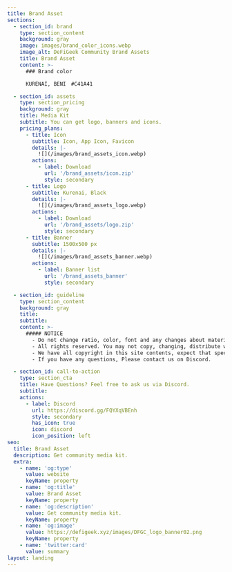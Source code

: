 ```yaml
---
title: Brand Asset
sections:
  - section_id: brand
    type: section_content
    background: gray
    image: images/brand_color_icons.webp
    image_alt: DeFiGeek Community Brand Assets
    title: Brand Asset
    content: >-
      ### Brand color

      KURENAI, BENI　#C41A41

  - section_id: assets
    type: section_pricing
    background: gray
    title: Media Kit
    subtitle: You can get logo, banners and icons.
    pricing_plans:
      - title: Icon
        subtitle: Icon, App Icon, Favicon
        details: |-
          ![](/images/brand_assets_icon.webp)
        actions:
          - label: Download
            url: '/brand_assets/icon.zip'
            style: secondary
      - title: Logo
        subtitle: Kurenai, Black
        details: |-
          ![](/images/brand_assets_logo.webp)
        actions:
          - label: Download
            url: '/brand_assets/logo.zip'
            style: secondary
      - title: Banner
        subtitle: 1500x500 px
        details: |-
          ![](/images/brand_assets_banner.webp)
        actions:
          - label: Banner list
            url: '/brand_assets_banner'
            style: secondary

  - section_id: guideline
    type: section_content
    background: gray
    title: 
    subtitle: 
    content: >-
      ##### NOTICE
        - Do not change ratio, color, font and any changes about materials.
        - All rights reserved. You may not copy, changing, distribute without permission.
        - We have all copyright in this site contents, expect that special notice.
        - If you have any questions, Please contact us on Discord.

  - section_id: call-to-action
    type: section_cta
    title: Have Questions? Feel free to ask us via Discord.
    subtitle: 
    actions:
      - label: Discord
        url: https://discord.gg/FQYXqVBEnh
        style: secondary
        has_icon: true
        icon: discord
        icon_position: left
seo:
  title: Brand Asset
  description: Get community media kit.
  extra:
    - name: 'og:type'
      value: website
      keyName: property
    - name: 'og:title'
      value: Brand Asset
      keyName: property
    - name: 'og:description'
      value: Get community media kit.
      keyName: property
    - name: 'og:image'
      value: https://defigeek.xyz/images/DFGC_logo_banner02.png
      keyName: property
    - name: 'twitter:card'
      value: summary
layout: landing
---
```


